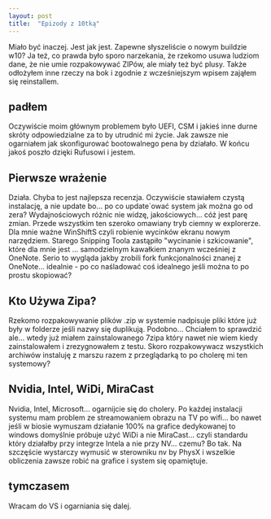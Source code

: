 ```yaml
---
layout: post
title:  "Epizody z 10tką"
---
```

Miało być inaczej. Jest jak jest.
Zapewne słyszeliście o nowym buildzie w10? Ja też, co prawda było sporo narzekania, że rzekomo usuwa ludziom dane, że nie umie rozpakowywać ZIPów, ale miały też być plusy. Także odłożyłem inne rzeczy na bok i zgodnie z wcześniejszym wpisem zająłem się reinstallem.
## padłem ## 
Oczywiście moim głównym problemem było UEFI, CSM i jakieś inne durne skróty odpowiedzialne za to by utrudnić mi życie. Jak zawsze nie ogarniałem jak skonfigurować bootowalnego pena by działało. W końcu jakoś poszło dzięki Rufusowi i jestem. 
## Pierwsze wrażenie ## 
Działa. Chyba to jest najlepsza recenzja. Oczywiście stawiałem czystą instalację, a nie update bo... po co update`ować system jak można go od zera? Wydajnościowych różnic nie widzę, jakościowych... cóż jest parę zmian. Przede wszystkim ten szeroko omawiany tryb ciemny w explorerze. Dla mnie ważne WinShiftS czyli robienie wycinków ekranu nowym narzędziem. Starego Snipping Toola zastąpiło "wycinanie i szkicowanie", które dla mnie jest ... samodzielnym kawałkiem znanym wcześniej z OneNote. Serio to wygląda jakby zrobili fork funkcjonalności znanej z OneNote... idealnie - po co naśladować coś idealnego jeśli można to po prostu skopiować?
## Kto Używa Zipa? ## 
Rzekomo rozpakowywanie plików .zip w systemie nadpisuje pliki które już były w folderze jeśli nazwy się duplikują. Podobno... Chciałem to sprawdzić ale... wtedy już miałem zainstalowanego 7zipa który nawet nie wiem kiedy zainstalowałem i zrezygnowałem z testu. Skoro rozpakowywacz wszystkich archiwów instaluję z marszu razem z przeglądarką to po cholerę mi ten systemowy? 
## Nvidia, Intel, WiDi, MiraCast ## 
Nvidia, Intel, Microsoft... ogarnijcie się do cholery. Po każdej instalacji systemu mam problem ze streamowaniem obrazu na TV po wifi... bo nawet jeśli w biosie wymuszam działanie 100% na grafice dedykowanej to windows domyślnie próbuje użyć WiDi a nie MiraCast... czyli standardu który działałby przy integrze Intela a nie przy NV... czemu? Bo tak. Na szczęście wystarczy wymusić w sterowniku nv by PhysX i wszelkie obliczenia zawsze robić na grafice i system się opamiętuje. 
## tymczasem ## 
Wracam do VS i ogarniania się dalej.